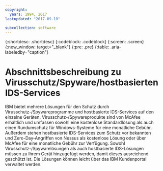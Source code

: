 ```yaml
---
copyright:
  years: 1994, 2017
lastupdated: "2017-09-10"

subcollection: software
---
```


{:shortdesc: .shortdesc}
{:codeblock: .codeblock}
{:screen: .screen}
{:new_window: target="_blank"}
{:pre: .pre}
{:table: .aria-labeledby="caption"}

# Abschnittsbeschreibung zu Virusschutz/Spyware/hostbasierten IDS-Services

IBM bietet mehrere Lösungen für den Schutz durch Virusschutz-/Spywareprogramme und hostbasierte IDS-Services <!--- (http://www.softlayer.com/services/security /mcafeeAntiVirus) ---> auf den einzelne Geräten. Virusschutz-/Spywareprodukte sind von McAfee erhältlich und umfassen sowohl eine kostenlose Standardlösung als auch einen Rundumschutz für Windows-Systeme für eine monatliche Gebühr. Außerdem stehen hostbasierte IDS-Services zum Schutz vor bekannten und Zero-Day-Angriffen von Nessus als kostenlose Lösung oder über McAfee für eine monatliche Gebühr zur Verfügung. Sowohl Virusschutz-/Spywarelösungen als auch hostbasierte IDS-Lösungen müssen zu Ihrem Gerät hinzugefügt werden, damit dieses ausreichend geschützt ist. Die Lösungen können leicht über das IBM Kundenportal verwaltet werden.  
